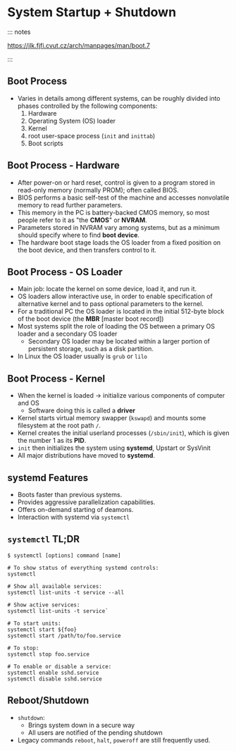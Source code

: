 # System Startup + Shutdown

::: notes

https://jlk.fjfi.cvut.cz/arch/manpages/man/boot.7

:::

## Boot Process

- Varies in details among different systems, can be roughly divided into 
  phases controlled by the following components:
  1. Hardware
  1. Operating System (OS) loader
  1. Kernel
  1. root user-space process (`init` and `inittab`)
  1. Boot scripts

## Boot Process - Hardware

- After power-on or hard reset, control is given to a program stored in 
  read-only memory (normally PROM); often called BIOS.
- BIOS performs a basic self-test of the machine and accesses nonvolatile
  memory to read further parameters.
- This memory in the PC is battery-backed CMOS memory, so most people refer to
  it as "the **CMOS**" or **NVRAM**.
- Parameters stored in NVRAM vary among systems, but as a minimum should 
  specify where to find **boot device**. 
- The hardware boot stage loads the OS loader from a fixed position on the 
  boot device, and then transfers control to it.

## Boot Process - OS Loader

- Main job: locate the kernel on some device, load it, and run it.
- OS loaders allow interactive use, in order to enable specification of 
  alternative kernel and to pass optional parameters to the kernel.
- For a traditional PC the OS loader is located in the initial 512-byte block
  of the boot device (the **MBR** [master boot record])
- Most systems split the role of loading the OS between a primary OS loader
  and a secondary OS loader
  - Secondary OS loader may be located within a larger portion of persistent 
    storage, such as a disk partition.
- In Linux the OS loader usually is `grub` or `lilo`

## Boot Process - Kernel

- When the kernel is loaded &rarr; initialize various components of computer
  and OS
  - Software doing this is called a **driver**
- Kernel starts virtual memory swapper (`kswapd`) and mounts some 
  filesystem at the root path `/`.
- Kernel creates the initial userland processes (`/sbin/init`), which is given 
  the number 1 as its **PID**. 
- `init` then initializes the system using **systemd**, Upstart or SysVinit
- All major distributions have moved to **systemd**.

## systemd Features

- Boots faster than previous systems.
- Provides aggressive parallelization capabilities.
- Offers on-demand starting of deamons.
- Interaction with systemd via `systemctl`

## `systemctl` TL;DR

```
$ systemctl [options] command [name]

# To show status of everything systemd controls: 
systemctl

# Show all available services: 
systemctl list-units -t service --all

# Show active services: 
systemctl list-units -t service`

# To start units: 
systemctl start ${foo}
systemctl start /path/to/foo.service

# To stop: 
systemctl stop foo.service

# To enable or disable a service:
systemctl enable sshd.service
systemctl disable sshd.service

```
## Reboot/Shutdown

- `shutdown`:
  - Brings system down in a secure way
  - All users are notified of the pending shutdown
- Legacy commands `reboot`, `halt`, `poweroff` are still frequently used.
